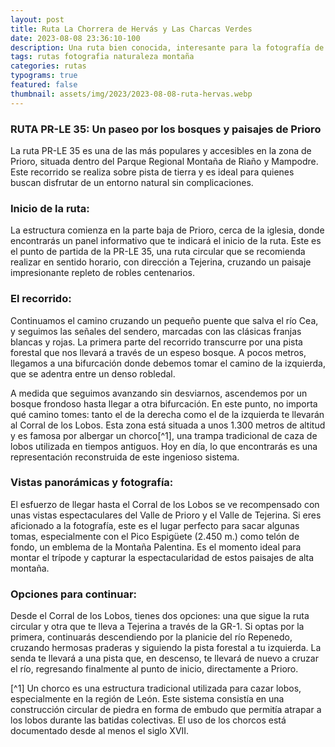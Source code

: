 ```yaml
---
layout: post
title: Ruta La Chorrera de Hervás y Las Charcas Verdes
date: 2023-08-08 23:36:10-100
description: Una ruta bien conocida, interesante para la fotografía de naturaleza y sobre todo el salto de agua que encontrarás al final. Hazla a pie con tu cámara desde el mismo Hervás.
tags: rutas fotografia naturaleza montaña
categories: rutas
typograms: true
featured: false
thumbnail: assets/img/2023/2023-08-08-ruta-hervas.webp
---
```


### RUTA PR-LE 35: Un paseo por los bosques y paisajes de Prioro

La ruta PR-LE 35 es una de las más populares y accesibles en la zona de Prioro, situada dentro del Parque Regional Montaña de Riaño y Mampodre. Este recorrido se realiza sobre pista de tierra y es ideal para quienes buscan disfrutar de un entorno natural sin complicaciones.

### Inicio de la ruta:

La estructura comienza en la parte baja de Prioro, cerca de la iglesia, donde encontrarás un panel informativo que te indicará el inicio de la ruta. Este es el punto de partida de la PR-LE 35, una ruta circular que se recomienda realizar en sentido horario, con dirección a Tejerina, cruzando un paisaje impresionante repleto de robles centenarios.

### El recorrido:

Continuamos el camino cruzando un pequeño puente que salva el río Cea, y seguimos las señales del sendero, marcadas con las clásicas franjas blancas y rojas. La primera parte del recorrido transcurre por una pista forestal que nos llevará a través de un espeso bosque. A pocos metros, llegamos a una bifurcación donde debemos tomar el camino de la izquierda, que se adentra entre un denso robledal.

A medida que seguimos avanzando sin desviarnos, ascendemos por un bosque frondoso hasta llegar a otra bifurcación. En este punto, no importa qué camino tomes: tanto el de la derecha como el de la izquierda te llevarán al Corral de los Lobos. Esta zona está situada a unos 1.300 metros de altitud y es famosa por albergar un chorco[^1], una trampa tradicional de caza de lobos utilizada en tiempos antiguos. Hoy en día, lo que encontrarás es una representación reconstruida de este ingenioso sistema.

### Vistas panorámicas y fotografía:

El esfuerzo de llegar hasta el Corral de los Lobos se ve recompensado con unas vistas espectaculares del Valle de Prioro y el Valle de Tejerina. Si eres aficionado a la fotografía, este es el lugar perfecto para sacar algunas tomas, especialmente con el Pico Espigüete (2.450 m.) como telón de fondo, un emblema de la Montaña Palentina. Es el momento ideal para montar el trípode y capturar la espectacularidad de estos paisajes de alta montaña.

### Opciones para continuar:

Desde el Corral de los Lobos, tienes dos opciones: una que sigue la ruta circular y otra que te lleva a Tejerina a través de la GR-1. Si optas por la primera, continuarás descendiendo por la planicie del río Repenedo, cruzando hermosas praderas y siguiendo la pista forestal a tu izquierda. La senda te llevará a una pista que, en descenso, te llevará de nuevo a cruzar el río, regresando finalmente al punto de inicio, directamente a Prioro.


[^1] Un chorco es una estructura tradicional utilizada para cazar lobos, especialmente en la región de León. Este sistema consistía en una construcción circular de piedra en forma de embudo que permitía atrapar a los lobos durante las batidas colectivas. El uso de los chorcos está documentado desde al menos el siglo XVII.

